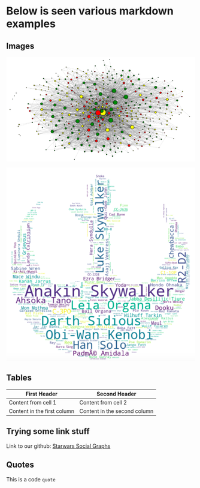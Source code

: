 # Below is seen various markdown examples


## Images

![Starwars network](resources/network.png)

![Wordcloud of starwars characters](resources/character_wordcloud.png)

## Tables

First Header | Second Header
------------ | -------------
Content from cell 1 | Content from cell 2
Content in the first column | Content in the second column

## Trying some link stuff

Link to our github: [Starwars Social Graphs](https://github.com/JacobPjetursson/Social_Graphs_Wookiepedia)

## Quotes

This is a code `quote` 